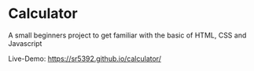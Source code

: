 # Calculator
A small beginners project to get familiar with the basic of HTML, CSS and Javascript

Live-Demo: https://sr5392.github.io/calculator/